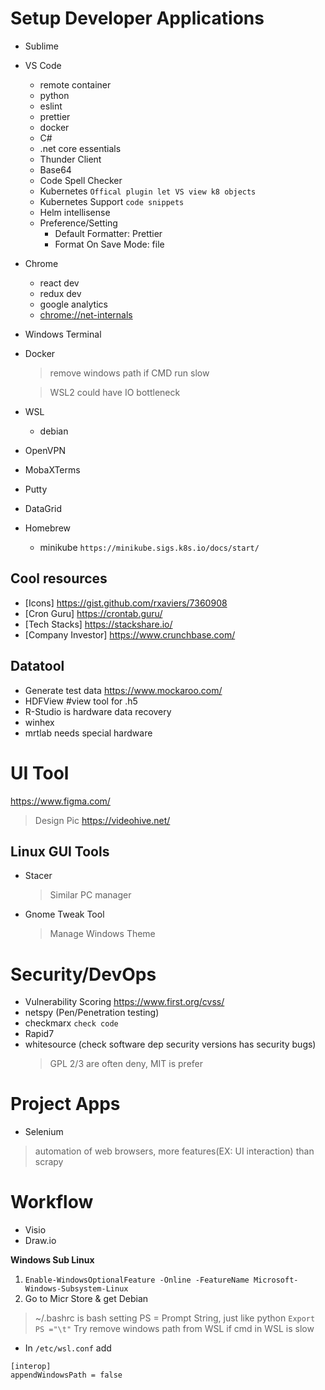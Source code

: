 # Setup Developer Applications
- Sublime
- VS Code
  - remote container
  - python
  - eslint
  - prettier
  - docker
  - C#
  - .net core essentials
  - Thunder Client
  - Base64
  - Code Spell Checker
  - Kubernetes `Offical plugin let VS view k8 objects`
  - Kubernetes Support `code snippets`
  - Helm intellisense
  - Preference/Setting
    - Default Formatter: Prettier
    - Format On Save Mode: file
- Chrome
  - react dev
  - redux dev
  - google analytics
  - [chrome://net-internals](chrome://net-internals/)
- Windows Terminal
- Docker
  > remove windows path if CMD run slow

  > WSL2 could have IO bottleneck
- WSL
  - debian
- OpenVPN
- MobaXTerms
- Putty
- DataGrid
- Homebrew
  - minikube `https://minikube.sigs.k8s.io/docs/start/`

## Cool resources
- [Icons] https://gist.github.com/rxaviers/7360908
- [Cron Guru] https://crontab.guru/
- [Tech Stacks] https://stackshare.io/
- [Company Investor] https://www.crunchbase.com/

## Datatool
- Generate test data https://www.mockaroo.com/
- HDFView #view tool for .h5
- R-Studio is hardware data recovery
- winhex
- mrtlab needs special hardware

# UI Tool
https://www.figma.com/
> Design Pic
https://videohive.net/


## Linux GUI Tools
- Stacer
  > Similar PC manager
- Gnome Tweak Tool
  > Manage Windows Theme

# Security/DevOps
- Vulnerability Scoring https://www.first.org/cvss/
- netspy (Pen/Penetration testing)
- checkmarx `check code`
- Rapid7
- whitesource (check software dep security versions has security bugs)
  > GPL 2/3 are often deny, MIT is prefer

# Project Apps
- Selenium 
> automation of web browsers, more features(EX: UI interaction) than scrapy

# Workflow
- Visio
- Draw.io

**Windows Sub Linux**
1. `Enable-WindowsOptionalFeature -Online -FeatureName Microsoft-Windows-Subsystem-Linux`
2. Go to Micr Store & get Debian

> ~/.bashrc is bash setting
> PS = Prompt String, just like python `Export PS ="\t"`
Try remove windows path from WSL if cmd in WSL is slow
- In `/etc/wsl.conf` add
```
[interop]
appendWindowsPath = false
```